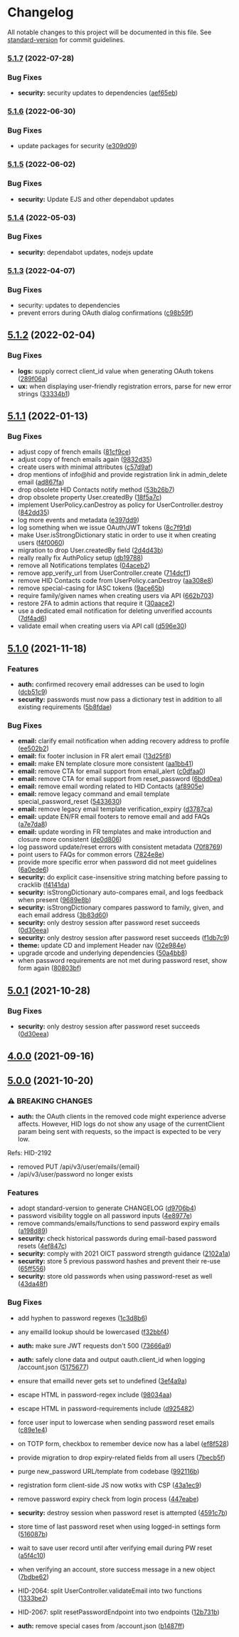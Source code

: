 # Changelog

All notable changes to this project will be documented in this file. See [standard-version](https://github.com/conventional-changelog/standard-version) for commit guidelines.

### [5.1.7](https://github.com/UN-OCHA/hid-api/compare/v5.1.6...v5.1.7) (2022-07-28)


### Bug Fixes

* **security:** security updates to dependencies ([aef65eb](https://github.com/UN-OCHA/hid-api/commit/aef65eb60d8631c56816e691b8af96374a1da6e7))

### [5.1.6](https://github.com/UN-OCHA/hid-api/compare/v5.1.5...v5.1.6) (2022-06-30)


### Bug Fixes

* update packages for security ([e309d09](https://github.com/UN-OCHA/hid-api/commit/e309d096df2e9ed8bff8697b0521c45907c5dc09))

### [5.1.5](https://github.com/UN-OCHA/hid-api/compare/v5.1.4...v5.1.5) (2022-06-02)

### Bug Fixes

* **security:** Update EJS and other dependabot updates

### [5.1.4](https://github.com/UN-OCHA/hid-api/compare/v5.1.3...v5.1.4) (2022-05-03)

### Bug Fixes

* **security:** dependabot updates, nodejs update

### [5.1.3](https://github.com/UN-OCHA/hid-api/compare/v5.1.2...v5.1.3) (2022-04-07)


### Bug Fixes

* security: updates to dependencies
* prevent errors during OAuth dialog confirmations ([c98b59f](https://github.com/UN-OCHA/hid-api/commit/c98b59fdf0ecebb89a233c967b0c900974108c1f))

## [5.1.2](https://github.com/UN-OCHA/hid-api/compare/v5.1.1...v5.1.2) (2022-02-04)


### Bug Fixes

* **logs:** supply correct client_id value when generating OAuth tokens ([289f06a](https://github.com/UN-OCHA/hid-api/commit/289f06a455d509d183e3ce6ee9e9004fd98e503d))
* **ux:** when displaying user-friendly registration errors, parse for new error strings ([33334b1](https://github.com/UN-OCHA/hid-api/commit/33334b1b7b4cfa786ed4f708eab69781fdbb70ab))

## [5.1.1](https://github.com/UN-OCHA/hid-api/compare/v5.1.0...v5.1.1) (2022-01-13)


### Bug Fixes

* adjust copy of french emails ([81cf9ce](https://github.com/UN-OCHA/hid-api/commit/81cf9ce442f12745074a0cbbeaed60ddab0b5967))
* adjust copy of french emails again ([9832d35](https://github.com/UN-OCHA/hid-api/commit/9832d35321d17fa33b42f9d4e7622c96834ff1d4))
* create users with minimal attributes ([c57d9af](https://github.com/UN-OCHA/hid-api/commit/c57d9afc10eb943794e649644220c65d0879669d))
* drop mentions of info@hid and provide registration link in admin_delete email ([ad867fa](https://github.com/UN-OCHA/hid-api/commit/ad867fa8db5a4269df0a004ea66c181462c165b1))
* drop obsolete HID Contacts notify method ([53b26b7](https://github.com/UN-OCHA/hid-api/commit/53b26b7ce2e20caac29d8444b4d7dcdee839863d))
* drop obsolete property User.createdBy ([18f5a7c](https://github.com/UN-OCHA/hid-api/commit/18f5a7cfd87d14e019e5c8e39ee3113aff8a51f6))
* implement UserPolicy.canDestroy as policy for UserController.destroy ([842dd35](https://github.com/UN-OCHA/hid-api/commit/842dd355e3904e0f92b7e7fa9f6c32fbb4843e81))
* log more events and metadata ([e397dd9](https://github.com/UN-OCHA/hid-api/commit/e397dd98029ad8e193ac43d5485097e77b901e98))
* log something when we issue OAuth/JWT tokens ([8c7f91d](https://github.com/UN-OCHA/hid-api/commit/8c7f91d9786ae0aab59d1cc301a25a2e604b36f0))
* make User.isStrongDictionary static in order to use it when creating users ([f4f0060](https://github.com/UN-OCHA/hid-api/commit/f4f006094368122c792baa4d768f270062325553))
* migration to drop User.createdBy field ([2d4d43b](https://github.com/UN-OCHA/hid-api/commit/2d4d43b084c69e7241d1264f1c81013cc15ff484))
* really really fix AuthPolicy setup ([db19788](https://github.com/UN-OCHA/hid-api/commit/db19788e5fed747f228a32a620d0b244c7866256))
* remove all Notifications templates ([04aceb2](https://github.com/UN-OCHA/hid-api/commit/04aceb29c0c9ea03b711bb651ae7a424e2848dc8))
* remove app_verify_url from UserController.create ([714dcf1](https://github.com/UN-OCHA/hid-api/commit/714dcf10927712f628987ea5d994fbe8e528369a))
* remove HID Contacts code from UserPolicy.canDestroy ([aa308e8](https://github.com/UN-OCHA/hid-api/commit/aa308e860d958d4283a23c4c8c4b13c6b562a108))
* remove special-casing for IASC tokens ([9ace65b](https://github.com/UN-OCHA/hid-api/commit/9ace65ba78d0fbd66d1b8ec25b1f610430585dda))
* require family/given names when creating users via API ([662b703](https://github.com/UN-OCHA/hid-api/commit/662b703c49bf34a5326fc774347ca46d38fcd559))
* restore 2FA to admin actions that require it ([30aace2](https://github.com/UN-OCHA/hid-api/commit/30aace2f65cb051d9288081b739c9205b047d23f))
* use a dedicated email notification for deleting unverified accounts ([7df4ad6](https://github.com/UN-OCHA/hid-api/commit/7df4ad66079c3d4549743172d36539c80e6c5464))
* validate email when creating users via API call ([d596e30](https://github.com/UN-OCHA/hid-api/commit/d596e30de344420a8e1d5952bf2ea5ddb8f91792))

## [5.1.0](https://github.com/UN-OCHA/hid-api/compare/v5.0.0...v5.1.0) (2021-11-18)


### Features

* **auth:** confirmed recovery email addresses can be used to login ([dcb51c9](https://github.com/UN-OCHA/hid-api/commit/dcb51c96a4d5bf11207a6f5b89e088669670fa32))
* **security:** passwords must now pass a dictionary test in addition to all existing requirements ([5b8fdae](https://github.com/UN-OCHA/hid-api/commit/5b8fdae6d46cf7ef81236b5c956e0744d8e00d16))


### Bug Fixes

* **email:** clarify email notification when adding recovery address to profile ([ee502b2](https://github.com/UN-OCHA/hid-api/commit/ee502b268221ecbb2f57bb1b43672519dfd57b1d))
* **email:** fix footer inclusion in FR alert email ([13d25f8](https://github.com/UN-OCHA/hid-api/commit/13d25f83027e72cf65573e8fde12c659a23d9560))
* **email:** make EN template closure more consistent ([aa1bb41](https://github.com/UN-OCHA/hid-api/commit/aa1bb417f18d818b2394f8adb151802cae60a8a6))
* **email:** remove CTA for email support from email_alert ([c0dfaa0](https://github.com/UN-OCHA/hid-api/commit/c0dfaa0eda0c5b5d188b02383f8dcfc68fcae10b))
* **email:** remove CTA for email support from reset_password ([6bdd0ea](https://github.com/UN-OCHA/hid-api/commit/6bdd0ea61879ca9e817e3d53c9deac8420197c0a))
* **email:** remove email wording related to HID Contacts ([af8905e](https://github.com/UN-OCHA/hid-api/commit/af8905e2a4b035ba37ee15b796c5e68a6da5a687))
* **email:** remove legacy command and email template special_password_reset ([5433630](https://github.com/UN-OCHA/hid-api/commit/54336306af48b08d119f47a7b414b1b1102dca2f))
* **email:** remove legacy email template verification_expiry ([d3787ca](https://github.com/UN-OCHA/hid-api/commit/d3787ca2b072239d0ac58985d4a442b84c8f90f0))
* **email:** update EN/FR email footers to remove email and add FAQs ([a7e7da8](https://github.com/UN-OCHA/hid-api/commit/a7e7da8a84653d89f1027a9fa57c6787ae72ab21))
* **email:** update wording in FR templates and make introduction and closure more consistent ([de0d806](https://github.com/UN-OCHA/hid-api/commit/de0d80671ad197ea159e64c41308ca6a3c7ff065))
* log password update/reset errors with consistent metadata ([70f8769](https://github.com/UN-OCHA/hid-api/commit/70f8769a327a1d71cb0f2af69e2e96fbae599e9d))
* point users to FAQs for common errors ([7824e8e](https://github.com/UN-OCHA/hid-api/commit/7824e8e2af4080ec8436edc8531c7e1ec713c8d5))
* provide more specific error when password did not meet guidelines ([6a0ede6](https://github.com/UN-OCHA/hid-api/commit/6a0ede640195b082dba6b74f4d31d584ed5554c8))
* **security:** do explicit case-insensitive string matching before passing to cracklib ([f4141da](https://github.com/UN-OCHA/hid-api/commit/f4141da985aab8c3c597854c90774fcd4bc8da63))
* **security:** isStrongDictionary auto-compares email, and logs feedback when present ([9689e8b](https://github.com/UN-OCHA/hid-api/commit/9689e8b4136acd25158069c3127d94d4b4d7384c))
* **security:** isStrongDictionary compares password to family, given, and each email address ([3b83d60](https://github.com/UN-OCHA/hid-api/commit/3b83d60180b784a2a6f2c0f0b8fd26b3f45bc811))
* **security:** only destroy session after password reset succeeds ([0d30eea](https://github.com/UN-OCHA/hid-api/commit/0d30eea40ccb7ea199cdfffea58b0582c6313d7e))
* **security:** only destroy session after password reset succeeds ([f1db7c9](https://github.com/UN-OCHA/hid-api/commit/f1db7c9151b7235c2fe095de7d2e89b703c0c952))
* **theme:** update CD and implement Header nav ([02e984e](https://github.com/UN-OCHA/hid-api/commit/02e984e63b9479f9f2d8f23927853fe2e0617aad))
* upgrade qrcode and underlying dependencies ([50a4bb8](https://github.com/UN-OCHA/hid-api/commit/50a4bb807b05b78b1114746a11ec4f8d3e6c0ed3))
* when password requirements are not met during password reset, show form again ([80803bf](https://github.com/UN-OCHA/hid-api/commit/80803bf427bc6d1d0a1d520b3ff99dd558d15f0c))

## [5.0.1](https://github.com/UN-OCHA/hid_api/compare/v5.0.0...v5.0.1) (2021-10-28)


### Bug Fixes

* **security:** only destroy session after password reset succeeds ([0d30eea](https://github.com/UN-OCHA/hid_api/commit/0d30eea40ccb7ea199cdfffea58b0582c6313d7e))

## [4.0.0](https://github.com/UN-OCHA/hid_api/compare/v4.0.0-rc1...v4.0.0) (2021-09-16)

## [5.0.0](https://github.com/UN-OCHA/hid_api/compare/v4.0.0-rc1...v5.0.0) (2021-10-20)


### ⚠ BREAKING CHANGES

* **auth:** the OAuth clients in the removed code might experience
adverse affects. However, HID logs do not show any usage of the
currentClient param being sent with requests, so the impact is expected
to be very low.

Refs: HID-2192
* removed PUT /api/v3/user/emails/{email}
* /api/v3/user/password no longer exists

### Features

* adopt standard-version to generate CHANGELOG ([d9706b4](https://github.com/UN-OCHA/hid_api/commit/d9706b4163d5c3fde4c5c97ec6a11696aed7a22a))
* password visibility toggle on all password inputs ([4e8977e](https://github.com/UN-OCHA/hid_api/commit/4e8977ec86ffecd5c50160e3143439467683e0a1))
* remove commands/emails/functions to send password expiry emails ([a198d89](https://github.com/UN-OCHA/hid_api/commit/a198d89c84aa513f6b2fb87c7c0b4f36a7faf1c8))
* **security:** check historical passwords during email-based password resets ([4ef847c](https://github.com/UN-OCHA/hid_api/commit/4ef847c846657c20226fdfb7f83b88f6d946413e))
* **security:** comply with 2021 OICT password strength guidance ([2102a1a](https://github.com/UN-OCHA/hid_api/commit/2102a1ac7e9a4d870a43aeb58eeec95f6d75092b))
* **security:** store 5 previous password hashes and prevent their re-use ([65ff556](https://github.com/UN-OCHA/hid_api/commit/65ff556fb833d41d6b1d725f89441f5c1bbbb909))
* **security:** store old passwords when using password-reset as well ([43da48f](https://github.com/UN-OCHA/hid_api/commit/43da48fe6971aea1cf8229e50aa5d4342bfc4a81))


### Bug Fixes

* add hyphen to password regexes ([1c3d8b6](https://github.com/UN-OCHA/hid_api/commit/1c3d8b662bf6eab2f025e36569320b59816ff08c))
* any emailId lookup should be lowercased ([f32bbf4](https://github.com/UN-OCHA/hid_api/commit/f32bbf417262e511f919ad27391ea927b458f8e1))
* **auth:** make sure JWT requests don't 500 ([73666a9](https://github.com/UN-OCHA/hid_api/commit/73666a9305cc87bf7b7ac32bb5f8518e1b257cb4))
* **auth:** safely clone data and output oauth.client_id when logging /account.json ([5175677](https://github.com/UN-OCHA/hid_api/commit/517567753fb420be597f1fe512e130fe4e444208))
* ensure that emailId never gets set to undefined ([3ef4a9a](https://github.com/UN-OCHA/hid_api/commit/3ef4a9af665f587c29fafe344fc8d03c8ff94fd3))
* escape HTML in password-regex include ([98034aa](https://github.com/UN-OCHA/hid_api/commit/98034aa3e1614b6d58615308183ebf179fd28eab))
* escape HTML in password-requirements include ([d925482](https://github.com/UN-OCHA/hid_api/commit/d9254821befdf776efbebc1021430f1443cd2f64))
* force user input to lowercase when sending password reset emails ([c89e1e4](https://github.com/UN-OCHA/hid_api/commit/c89e1e4bd34462a436ee28fff6e1d3dc32002778))
* on TOTP form, checkbox to remember device now has a label ([ef8f528](https://github.com/UN-OCHA/hid_api/commit/ef8f528aa96661a794affeffebf831637fe5e743))
* provide migration to drop expiry-related fields from all users ([7becb5f](https://github.com/UN-OCHA/hid_api/commit/7becb5fe0529a26617cd50b2da7b18e6b7ff05ee))
* purge new_password URL/template from codebase ([992116b](https://github.com/UN-OCHA/hid_api/commit/992116b278938bb42ea85963671235ad004a73e4))
* registration form client-side JS now wotks with CSP ([43a1ec9](https://github.com/UN-OCHA/hid_api/commit/43a1ec9c20df0b68aa6666137873a8ca73474fc8))
* remove password expiry check from login process ([447eabe](https://github.com/UN-OCHA/hid_api/commit/447eabea13de968c25acfb768340e6206aa6f409))
* **security:** destroy session when password reset is attempted ([4591c7b](https://github.com/UN-OCHA/hid_api/commit/4591c7bef73ffa799d7ae3d6bee7366025df5642))
* store time of last password reset when using logged-in settings form ([516087b](https://github.com/UN-OCHA/hid_api/commit/516087b057d5becad65e9b5c35afe0677f4514f6))
* wait to save user record until after verifying email during PW reset ([a5f4c10](https://github.com/UN-OCHA/hid_api/commit/a5f4c10ff5b27917676e69879714d43491a0dc66))
* when verifying an account, store success message in a new object ([7bdbe62](https://github.com/UN-OCHA/hid_api/commit/7bdbe6264e569313d68aafefcf1a2bfcfc0df03a))


* HID-2064: split UserController.validateEmail into two functions ([1333be2](https://github.com/UN-OCHA/hid_api/commit/1333be2b6d6343dde521338bca5f5aebb32d53bd))
* HID-2067: split resetPasswordEndpoint into two endpoints ([12b731b](https://github.com/UN-OCHA/hid_api/commit/12b731b89b5f418661b69f2825f42189573dc6b0))
* **auth:** remove special cases from /account.json ([b1487ff](https://github.com/UN-OCHA/hid_api/commit/b1487ff42c34657b4f373a351e5f5fb42cc702cb))
